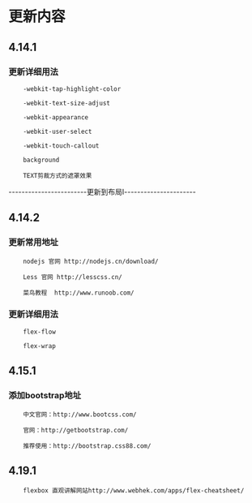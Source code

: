 # 更新内容

## 4.14.1

### 更新详细用法
        -webkit-tap-highlight-color

        -webkit-text-size-adjust

        -webkit-appearance

        -webkit-user-select

        -webkit-touch-callout

        background

        TEXT剪裁方式的遮罩效果

------------------------更新到布局Ⅰ----------------------

## 4.14.2
### 更新常用地址 
        nodejs 官网 http://nodejs.cn/download/

        Less 官网 http://lesscss.cn/

        菜鸟教程  http://www.runoob.com/

### 更新详细用法
        flex-flow

        flex-wrap

## 4.15.1
### 添加bootstrap地址
        中文官网：http://www.bootcss.com/

        官网：http://getbootstrap.com/
        
        推荐使用：http://bootstrap.css88.com/ 

## 4.19.1
        flexbox 直观讲解网站http://www.webhek.com/apps/flex-cheatsheet/